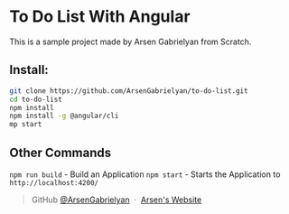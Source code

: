 # To Do List With Angular

This is a sample project made by Arsen Gabrielyan from Scratch.

## Install:
```bash
git clone https://github.com/ArsenGabrielyan/to-do-list.git
cd to-do-list
npm install
npm install -g @angular/cli
mp start
```

## Other Commands
`npm run build` - Build an Application
`npm start` - Starts the Application to `http://localhost:4200/`

> GitHub [@ArsenGabrielyan](https://github.com/ArsenGabrielyan) &nbsp;&middot;&nbsp;
> [Arsen's Website](https://arsen-g.web.app)